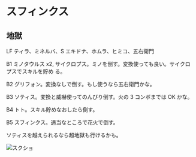 # スフィンクス
## 地獄

LF ティラ、ミネルバ、S エキドナ、ホムラ、ヒミコ、五右衛門

B1 ミノタウルス x2, サイクロプス。ミノを倒す。変換使っても良い。サイクロプスでスキルを貯め
る。

B2 グリフォン。変換なしで倒す。もし使うなら五右衛門かな。

B3 ソティス。変換と威嚇使ってのんびり倒す。火の 3 コンボまでは OK かな。

B4 トト。スキル貯めなおしたら倒す。

B5 スフィンクス。適当なところで花火で倒す。

ソティスを越えられるなら超地獄も行けるかも。


![スクショ](http://i.imgur.com/eNPh11Ql.jpg)

<!-- vim: set tw=90 filetype=markdown : -->

